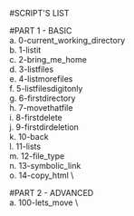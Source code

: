 #SCRIPT'S LIST

#PART 1 - BASIC \
a. 0-current_working_directory \
b. 1-listit \
c. 2-bring_me_home \
d. 3-listfiles \
e. 4-listmorefiles \
f. 5-listfilesdigitonly \
g. 6-firstdirectory \
h. 7-movethatfile \
i. 8-firstdelete \
j. 9-firstdirdeletion \
k. 10-back \
l. 11-lists \
m. 12-file_type \
n. 13-symbolic_link \
o. 14-copy_html \


#PART 2 - ADVANCED \
a. 100-lets_move \



 